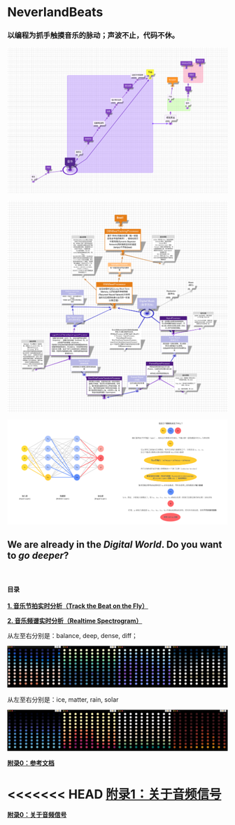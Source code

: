 # **NeverlandBeats**

### **以编程为抓手触摸音乐的脉动；声波不止，代码不休。**


![trackthebeat1](img/trackthebeat1.png)

![trackthebeat2](img/trackthebeat2.png)

![trackthebeat2](img/NN.png)


## **We are already in the *Digital World*. Do you want to *go deeper*?**



&emsp;

#### **目录**

**[1. 音乐节拍实时分析（Track the Beat on the Fly）](1.tracktheBeat.ipynb)** 

**[2. 音乐频谱实时分析（Realtime Spectrogram）](2.realtimeSpectrogram_thermal.ipynb)**

从左至右分别是：balance, deep, dense, diff； 

![colormap示例](img/colormap1.png)

从左至右分别是：ice, matter, rain, solar

![colormap示例](img/colormap2.png)

**[附录0：参考文档](appendix0_refs.ipynb)**

<<<<<<< HEAD
**[附录1：关于音频信号](appendix1_audioSignal.ipynb)**
=======
**[附录0：关于音频信号](appendix0_audioSignal.ipynb)**














<!--
人、故事与情感

---

当我们拥有自己的空间场地，有投影、音响、灯光，甚至还有雷达等传感设备，我们距离一场演出（音乐或戏剧）还有多远？还差什么？

当房间内的这些设备都是可以灵活编程控制的，当我们有强大的 Python、Scratch 以及连接、补充他们的 Adapter 等软件工具，如果去做，演出会不会更 Live？

我只是把问题抛出来，凭一己之力无法回答，但常言道，***The Show Must Go On***。

下面把在这个方向上做的一点工作整理汇总如下，各部分项目大致按复杂程度降序排列；链接指向的是本仓库内对应笔记本，如有 Demo 视频，则笔记本中先视频示例、再给出 Demo 代码、最后是单独的某具体功能代码。

>>>>>>> 8da30160a29c5c37e4e8b204c57e42c76cf6c7e6






## **Neonlights | 交互使用 树莓派、Python、Adapter、Scratch 与 NeoPixel（ws2812）**

效果满意，过程勉强，具体见 neon_pixel notebook 及 [CodeLab 视频页](https://codelab.club/)。

## **使用 Python，Adapter EIM 插件和 Scratch 实时绘制音乐频谱**

这部分目前有以下两个项目，原理都是用 python 对音频数据做实时分析，同时经 Adapter EIM 插件将分析结果发给 Scratch，再使用画笔功能动态绘制图形。可以直接利用 Python 代码在浏览器新窗口中自动打开对应的 Scratch 项目并运行，也可以手动打开 Scratch 项目后再运行 Python 代码。（Python 还有 Scratch 对应代码库内都有备份，但如果要自动打开并运行 Scratch 对应项目，需使用线上社区版，地址见下面链接）

音频流的配置与数据提取依赖 pyaudio 实现，音频数据分析就是将信号从时域经傅立叶转换到频域。P1 与 P2 的区别在于，P2 只是对每次从音频流中提取的数据做 FFT（Fast Fourier transform）分析，然后将 0-22050Hz 的频率按对数关系分为 10 个频段呈现对应的振幅强度，在 Scratch 中类似 bar 图效果；P1 相比 P2 多了时间的维度，做的是 STFT（Short-time Fourier transform） 分析，依赖 madmom 包获取 spectrogram 结果，对应 Scratch 中 12 * 10 的圆点矩阵，每 1 列是一个时间点，12 行数据分别对应 12 个频段的振幅强度。

运行 python 代码前，需要先选择音源的输入设备，是来自电脑内置的麦克风、还是耳机等，当前代码不包含选择输入设备这一项功能（但依赖 pyaudio 其实可以做到），pyaudio 会使用默认的输入设备，而输入设备间的切换是通过 pavucontrol（ubuntu 系统）手动实现的。如果发现没有数据很可能就是音源输入设备的选择问题。因为 madmom 也是依赖 pyaudio，所以 P1、P2 都是如此。

使用 Scratch Addon，选择 **fps=60**、**高清画笔**模式，自定义舞台大小，视觉效果明显更好。

### **P1：Python 代码[在此](AA_madmomspectrogram.ipynb)，（自启动）Scratch 代码[在此](https://create.codelab.club/projects/9942/)，（手动启动）Scratch 代码[在此](https://create.codelab.club/projects/10022/)**


**待优化：**

已解决，卡顿是因为中间发送数据时混杂了所有值为 0 的列表，原因在于没有 cleanup，使用 try 与 except 结构及时终止关闭 pyaudio stream 即可
+ Scratch 实时画图过程中，每隔一段时间会有明显的卡顿，还不清楚原因

已实现
+ Scratch 中圆点的颜色用来反映该频段振幅强度的大小，目前颜色与数值的映射关系比较简单，视觉效果一般，下面可尝试参照 matplotlib 在 Scratch 中实现 colormap

暂不考虑
+ 相比 P2 多了时间的维度，但只是 1 帧呈现 10 个时间点，然后靠屏幕刷新反映时间的变化，考虑是否将视觉效果做成图形自右向左流动呈现



### **P1 色彩升级**

当数据依赖色彩说话，色彩的选择就很重要。如下图所示，作为第一个 demo，将 colormap 之 [thermal](https://matplotlib.org/cmocean/#thermal) 引入 Scratch，更合理美观地呈现音乐频谱。

python 代码[在此](online_spectrogram_thermal.ipynb)，Scratch 代码[在此](online_spectrogram_thermal.sb3)。

![thermal-colormap](cmap_thermal1.png)



### **P2：Python 代码[在此](AA_realtime_audiofft.ipynb)，（自启动）Scratch 代码[在此](https://create.codelab.club/projects/9943/)，（手动启动）Scratch 代码[在此](https://create.codelab.club/projects/10021/)** 


## **依赖 ❤️**


+ **[pyaudio](https://people.csail.mit.edu/hubert/pyaudio/docs/)**

    Ubuntu 可能需要先安装依赖： ```sudo apt install libportaudio0 libportaudio2 libportaudiocpp0 portaudio19-dev```

+ **[madmom](https://github.com/CPJKU/madmom)**

    最好参照[官方文档](https://madmom.readthedocs.io/en/latest/installation.html#install-from-source)复制仓库源码安装开发版，因为后面实时分析节拍时可能要使用稳定版中没有的脚本  

    不支持 ```pip install -e git+https://github.com/CPJKU/madmom#egg=madmom``` 这种安装方式

+ **[CodeLab Adapter](https://adapter.codelab.club/get_start/gs_install/)**

+ **[numpy](https://numpy.org/)**


## **参考 ❤️**


**关于傅立叶转换**

+ [But what is the Fourier Transform? A visual introduction](https://www.youtube.com/watch?v=spUNpyF58BY)

+ [An Interactive Guide To The Fourier Transform](https://betterexplained.com/articles/an-interactive-guide-to-the-fourier-transform/)

+ [(Visual) Understanding the Fourier transform](https://web.archive.org/web/20120418231513/http://www.altdevblogaday.com/2011/05/17/understanding-the-fourier-transform/)

**关于音频流**

+ [Audio I/O: Buffering, Latency, and Throughput](https://in.mathworks.com/help/audio/gs/audio-io-buffering-latency-and-throughput.html)

    matlab audiotoolbox 系列文档有很清晰的解释

**关于音频的实时分析与频谱绘制**

+ [Frequency spectrum using FMOD and UE4](https://www.parallelcube.com/2018/03/10/frequency-spectrum-using-fmod-and-ue4/)

    如何 track the beat，作者写了一系列的文章，虽然用的不同软件，但是作者分享的思路非常重要。P2 中对频段的划分就是依据这篇文章。

+ [Recording Stereo Audio on a Raspberry Pi](https://makersportal.com/blog/recording-stereo-audio-on-a-raspberry-pi)

    这个网站的作者分享了多个音频相关的项目，是读过教程中对数据提取与分析流程最完整严谨的。

+ [Audio Handling Basics: Process Audio Files In Command-Line or Python](https://hackernoon.com/audio-handling-basics-how-to-process-audio-files-using-python-cli-jo283u3y)

+ [Realtime FFT Audio Visualization with Python](https://swharden.com/blog/2013-05-09-realtime-fft-audio-visualization-with-python/)

+ [Realtime FFT Audio Visualization with Python](https://blog.yjl.im/2012/11/frequency-spectrum-of-sound-using.html)

**关于 Colormap**

[Why Should Engineers and Scientists Be Worried About Color?](http://mkweb.bcgsc.ca/brewer/talks/engineers.scientists.color.worry.pdf)

[Beautiful colormaps for oceanography: cmocean](https://matplotlib.org/cmocean/#thermal)

[colormap](https://github.com/BIDS/colormap)

-->

